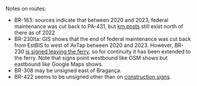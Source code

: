 Notes on routes:
* BR-163: sources indicate that between 2020 and 2023, federal maintenance was cut back to PA-431, but [km posts](https://www.google.com/maps/@-2.4892553,-54.7331551,3a,33y,66.13h,84.94t/data=!3m6!1e1!3m4!1sXTxFVTHfnzgrN6zE-CKE2Q!2e0!7i16384!8i8192?entry=ttu) still exist north of there as of 2022
* BR-230Ita: GIS shows that the end of federal maintenance was cut back from EstBIS to west of AvTap between 2020 and 2023. However, BR-230 [is signed leaving the ferry](https://www.google.com/maps/@-4.2728818,-55.979288,3a,24.1y,94.65h,107.65t/data=!3m6!1e1!3m4!1sqLHHt1h4-jr3PTJGhSLJXQ!2e0!7i16384!8i8192?entry=ttu), so for continuity it has been extended to the ferry. Note that signs point westbound like OSM shows but eastbound like Google Maps shows.
* BR-308 may be unsigned east of Bragança.
* BR-422 seems to be unsigned other than on [construction signs](https://www.google.com/maps/@-4.2532315,-49.9436389,3a,15y,111.44h,90.58t/data=!3m6!1e1!3m4!1ssMsqREBz7ICucRaxjZe70w!2e0!7i16384!8i8192?entry=ttu).
